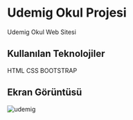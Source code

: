 <h1> Udemig Okul Projesi </h1>

Udemig Okul Web Sitesi

<h2>Kullanılan Teknolojiler</h2>

HTML CSS BOOTSTRAP

<h2>Ekran Görüntüsü</h2>

![udemig](https://github.com/aydincansu1/Udemig-Okul-Projesi/assets/134061696/a85cc44b-01e6-43e4-940f-8c6670b8d4b1)

